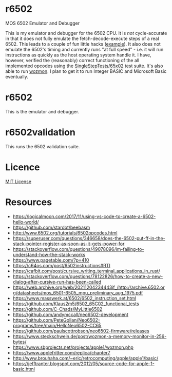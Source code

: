 # r6502

MOS 6502 Emulator and Debugger

This is my emulator and debugger for the 6502 CPU. It is _not_ cycle-accurate in that
it does not fully emulate the fetch-decode-execute steps of a real 6502. This leads to
a couple of fun little hacks ([example](r6502lib/src/ops/jump.rs#L21)). It also does
not emulate the 6502's timing and currently runs "at full speed" - i.e. it will run
instructions as quickly as the host operating system handle it. I have, however,
verified the (reasonably) correct functioning of the all implemented opcodes using
the [SingleStepTests/65x02][single-step-tests] test suite. It's also able to run
[wozmon](cc65test/monitor/README.md). I plan to get it to run Integer BASIC and
Microsoft Basic eventually.

# r6502

This is the emulator and debugger.

# r6502validation

This runs the 6502 validation suite.

# Licence

[MIT License](LICENSE)

# Resources

* https://logicalmoon.com/2017/11/using-vs-code-to-create-a-6502-hello-world/
* https://github.com/stardot/beebasm
* http://www.6502.org/tutorials/6502opcodes.html
* https://superuser.com/questions/346658/does-the-6502-put-ff-in-the-stack-pointer-register-as-soon-as-it-gets-power-for
* https://stackoverflow.com/questions/49078096/im-failing-to-understand-how-the-stack-works
* https://www.pagetable.com/?p=410
* https://c64os.com/post/6502instructions#RTI
* https://cafbit.com/post/cursive_writing_terminal_applications_in_rust/
* https://stackoverflow.com/questions/78122826/how-to-create-a-new-dialog-after-cursive-run-has-been-called
* https://web.archive.org/web/20211204234443if_/http://archive.6502.org/datasheets/mos_6501-6505_mpu_preliminary_aug_1975.pdf
* https://www.masswerk.at/6502/6502_instruction_set.html
* https://github.com/Klaus2m5/6502_65C02_functional_tests
* https://github.com/C-Chads/MyLittle6502
* https://github.com/andymccall/neo6502-development
* https://github.com/PeteGollan/Neo6502-programs/tree/main/HelloNeo6502-CC65
* https://github.com/paulscottrobson/neo6502-firmware/releases
* https://www.steckschwein.de/post/wozmon-a-memory-monitor-in-256-bytes/
* https://www.sbprojects.net/projects/apple1/wozmon.php
* https://www.applefritter.com/replica/chapter7
* http://www.brouhaha.com/~eric/retrocomputing/apple/apple1/basic/
* https://jefftranter.blogspot.com/2012/05/source-code-for-apple-1-basic.html

[single-step-tests]: https://github.com/SingleStepTests/65x02
